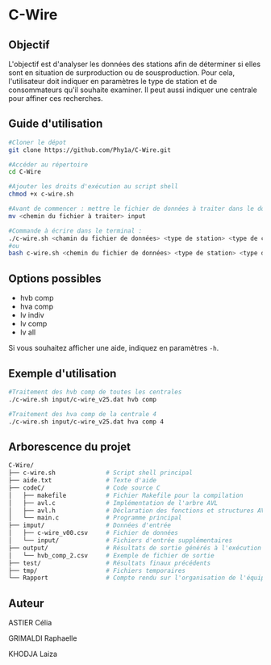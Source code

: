 # C-Wire

## Objectif

L'objectif est d'analyser les données des stations afin de déterminer si elles sont en situation de surproduction ou de sousproduction. Pour cela, l'utilisateur doit indiquer en paramètres le type de station et de consommateurs qu'il souhaite examiner. Il peut aussi indiquer une centrale pour affiner ces recherches.

## Guide d'utilisation

```bash
#Cloner le dépot
git clone https://github.com/Phy1a/C-Wire.git

#Accéder au répertoire
cd C-Wire

#Ajouter les droits d'exécution au script shell
chmod +x c-wire.sh

#Avant de commencer : mettre le fichier de données à traiter dans le dossier "input"
mv <chemin du fichier à traiter> input

#Commande à écrire dans le terminal :
./c-wire.sh <chamin du fichier de données> <type de station> <type de consommateur> <numéro de centrale si besoin>
#ou
bash c-wire.sh <chemin du fichier de données> <type de station> <type de consommateur> <numéro de centrale si besoin>

```

## Options possibles

- hvb comp
- hva comp
- lv indiv
- lv comp
- lv all

Si vous souhaitez afficher une aide, indiquez en paramètres `-h`.

## Exemple d'utilisation

```bash
#Traitement des hvb comp de toutes les centrales
./c-wire.sh input/c-wire_v25.dat hvb comp

#Traitement des hva comp de la centrale 4
./c-wire.sh input/c-wire_v25.dat hva comp 4

```

## Arborescence du projet

```bash
C-Wire/
├── c-wire.sh              # Script shell principal
├── aide.txt               # Texte d'aide 
├── codeC/                 # Code source C
│   ├── makefile           # Fichier Makefile pour la compilation
│   ├── avl.c              # Implémentation de l'arbre AVL
│   ├── avl.h              # Déclaration des fonctions et structures AVL
│   └── main.c             # Programme principal
├── imput/                 # Données d'entrée
│   ├── c-wire_v00.csv     # Fichier de données 
│   └── input/             # Fichiers d'entrée supplémentaires
├── output/                # Résultats de sortie générés à l'exécution
│   └── hvb_comp_2.csv     # Exemple de fichier de sortie
├── test/                  # Résultats finaux précédents
├── tmp/                   # Fichiers temporaires
└── Rapport                # Compte rendu sur l'organisation de l'équipe et les difficultés rencontrées

```
## Auteur

ASTIER Célia

GRIMALDI Raphaelle

KHODJA Laiza
